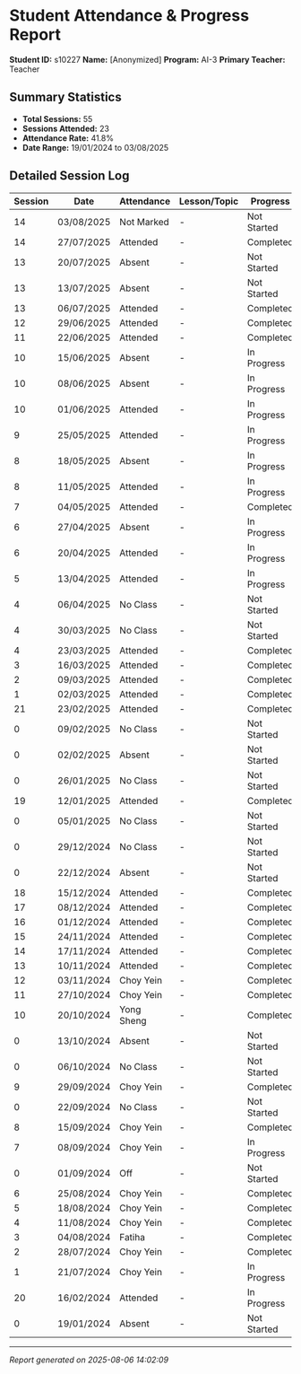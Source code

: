 # Student Attendance & Progress Report

**Student ID:** s10227
**Name:** [Anonymized]
**Program:** AI-3
**Primary Teacher:** Teacher

## Summary Statistics
- **Total Sessions:** 55
- **Sessions Attended:** 23
- **Attendance Rate:** 41.8%
- **Date Range:** 19/01/2024 to 03/08/2025

## Detailed Session Log

| Session | Date | Attendance | Lesson/Topic | Progress |
|---------|------|------------|--------------|----------|
| 14 | 03/08/2025 | Not Marked | - | Not Started |
| 14 | 27/07/2025 | Attended | - | Completed |
| 13 | 20/07/2025 | Absent | - | Not Started |
| 13 | 13/07/2025 | Absent | - | Not Started |
| 13 | 06/07/2025 | Attended | - | Completed |
| 12 | 29/06/2025 | Attended | - | Completed |
| 11 | 22/06/2025 | Attended | - | Completed |
| 10 | 15/06/2025 | Absent | - | In Progress |
| 10 | 08/06/2025 | Absent | - | In Progress |
| 10 | 01/06/2025 | Attended | - | In Progress |
| 9 | 25/05/2025 | Attended | - | In Progress |
| 8 | 18/05/2025 | Absent | - | In Progress |
| 8 | 11/05/2025 | Attended | - | In Progress |
| 7 | 04/05/2025 | Attended | - | Completed |
| 6 | 27/04/2025 | Absent | - | In Progress |
| 6 | 20/04/2025 | Attended | - | In Progress |
| 5 | 13/04/2025 | Attended | - | In Progress |
| 4 | 06/04/2025 | No Class | - | Not Started |
| 4 | 30/03/2025 | No Class | - | Not Started |
| 4 | 23/03/2025 | Attended | - | Completed |
| 3 | 16/03/2025 | Attended | - | Completed |
| 2 | 09/03/2025 | Attended | - | Completed |
| 1 | 02/03/2025 | Attended | - | Completed |
| 21 | 23/02/2025 | Attended | - | Completed |
| 0 | 09/02/2025 | No Class | - | Not Started |
| 0 | 02/02/2025 | Absent | - | Not Started |
| 0 | 26/01/2025 | No Class | - | Not Started |
| 19 | 12/01/2025 | Attended | - | Completed |
| 0 | 05/01/2025 | No Class | - | Not Started |
| 0 | 29/12/2024 | No Class | - | Not Started |
| 0 | 22/12/2024 | Absent | - | Not Started |
| 18 | 15/12/2024 | Attended | - | Completed |
| 17 | 08/12/2024 | Attended | - | Completed |
| 16 | 01/12/2024 | Attended | - | Completed |
| 15 | 24/11/2024 | Attended | - | Completed |
| 14 | 17/11/2024 | Attended | - | Completed |
| 13 | 10/11/2024 | Attended | - | Completed |
| 12 | 03/11/2024 | Choy Yein | - | Completed |
| 11 | 27/10/2024 | Choy Yein | - | Completed |
| 10 | 20/10/2024 | Yong Sheng | - | Completed |
| 0 | 13/10/2024 | Absent | - | Not Started |
| 0 | 06/10/2024 | No Class | - | Not Started |
| 9 | 29/09/2024 | Choy Yein | - | Completed |
| 0 | 22/09/2024 | No Class | - | Not Started |
| 8 | 15/09/2024 | Choy Yein | - | Completed |
| 7 | 08/09/2024 | Choy Yein | - | In Progress |
| 0 | 01/09/2024 | Off | - | Not Started |
| 6 | 25/08/2024 | Choy Yein | - | Completed |
| 5 | 18/08/2024 | Choy Yein | - | Completed |
| 4 | 11/08/2024 | Choy Yein | - | Completed |
| 3 | 04/08/2024 | Fatiha | - | Completed |
| 2 | 28/07/2024 | Choy Yein | - | Completed |
| 1 | 21/07/2024 | Choy Yein | - | In Progress |
| 20 | 16/02/2024 | Attended | - | In Progress |
| 0 | 19/01/2024 | Absent | - | Not Started |

---
*Report generated on 2025-08-06 14:02:09*